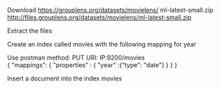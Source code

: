 Download 
https://grouplens.org/datasets/movielens/
ml-latest-small.zip
http://files.grouplens.org/datasets/movielens/ml-latest-small.zip

Extract the files

Create an index called movies with the following mapping for year

Use postman method: PUT 
URI: IP:9200/movies  
	{ 
	   "mappings": {
		 "properties" : {
				 "year" :{“type": "date"}
				 }
			 }
	 }


Insert a document into the index movies



